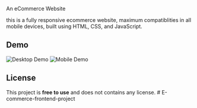  An eCommerce Website

this is a fully responsive ecommerce website, maximum compatiblities in all mobile devices, built using HTML, CSS, and JavaScript.

## Demo

![ Desktop Demo](./website-demo-image/desktop.png "Desktop Demo")
![Mobile Demo](./website-demo-image/mobile.png "Mobile Demo")

## License

This project is **free to use** and does not contains any license.
#   E - c o m m e r c e - f r o n t e n d - p r o j e c t 
 
 
